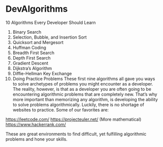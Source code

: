 # DevAlgorithms
10 Algorithms Every Developer Should Learn

1. Binary Search
2. Selection, Bubble, and Insertion Sort
3. Quicksort and Mergesort
4. Huffman Coding
5. Breadth First Search
6. Depth First Search
7. Gradient Descent
8. Dijkstra’s Algorithm
9. Diffie-Hellman Key Exchange
10. Doing Practice Problems
These first nine algorithms all gave you ways to solve archetypes of problems you might encounter as a developer. The reality, however, is that as a developer you are often going to be encountering algorithmic problems that are completely new. That’s why more important than memorizing any algorithm, is developing the ability to solve problems algorithmically.
Luckily, there is no shortage of websites to practice. Some of our favorites are:

https://leetcode.com/
https://projecteuler.net/ (More mathematical)
https://www.hackerrank.com/

These are great environments to find difficult, yet fulfilling algorithmic problems and hone your skills.

